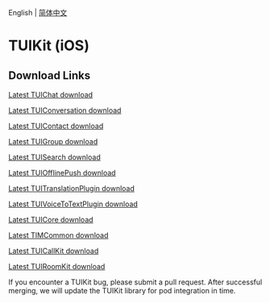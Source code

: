 English | [简体中文](./README_ZH.md)

# TUIKit (iOS)
## Download Links
[Latest TUIChat download](https://im.sdk.cloud.tencent.cn/download/tuikit/7.5.4864/ios/TUIChat.zip)

[Latest TUIConversation download](https://im.sdk.cloud.tencent.cn/download/tuikit/7.5.4864/ios/TUIConversation.zip)

[Latest TUIContact download](https://im.sdk.cloud.tencent.cn/download/tuikit/7.5.4864/ios/TUIContact.zip)

[Latest TUIGroup download](https://im.sdk.cloud.tencent.cn/download/tuikit/7.5.4864/ios/TUIGroup.zip)

[Latest TUISearch download](https://im.sdk.cloud.tencent.cn/download/tuikit/7.5.4864/ios/TUISearch.zip)

[Latest TUIOfflinePush download](https://im.sdk.cloud.tencent.cn/download/tuikit/7.5.4864/ios/TUIOfflinePush.zip)

[Latest TUITranslationPlugin download](https://im.sdk.cloud.tencent.cn/download/tuikit/7.5.4864/ios/TUITranslationPlugin.zip)

[Latest TUIVoiceToTextPlugin download](https://im.sdk.cloud.tencent.cn/download/tuikit/7.5.4864/ios/TUIVoiceToTextPlugin.zip)

[Latest TUICore download](https://im.sdk.cloud.tencent.cn/download/tuikit/7.5.4864/ios/TUICore.zip)

[Latest TIMCommon download](https://im.sdk.cloud.tencent.cn/download/tuikit/7.5.4864/ios/TIMCommon.zip)

[Latest TUICallKit download](https://im.sdk.cloud.tencent.cn/download/tuikit/7.5.4864/ios/TUICallKit.zip)

[Latest TUIRoomKit download](https://im.sdk.cloud.tencent.cn/download/tuikit/7.5.4864/ios/TUIRoomKit.zip)

If you encounter a TUIKit bug, please submit a pull request. After successful merging, we will update the TUIKit library for pod integration in time.